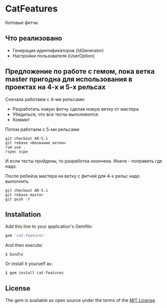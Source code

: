 # CatFeatures

Котовые фитчи.

## Что реализовано

- Генерация идентификаторов (IdGenerator)
- Настройки пользователя (UserOption)

## Предложение по работе с гемом, пока ветка master пригодна для использования в проектах на 4-х и 5-х рельсах

Сначала работаем с 4-ми рельсами:
- Разработать новую фитчу сделав новую ветку от мастера.
- Убедиться, что все тесты выполняются.
- Коммит

Потом работаем с 5-ми рельсами
```
git checkout AR-5.1
git rebase <Название ветки>
rvm use .
rspec scpe
```
И если тесты пройдены, то разработка окончена. Иначе - поправить где надо.

После ребейза мастера на ветку с фитчей для 4-х рельс надо выполнить
```
git checkout AR-5.1
git rebase master
git push -f
```

## Installation

Add this line to your application's Gemfile:

```ruby
gem 'cat-features'
```

And then execute:

    $ bundle

Or install it yourself as:

    $ gem install cat-features

## License

The gem is available as open source under the terms of the [MIT License](http://opensource.org/licenses/MIT).
